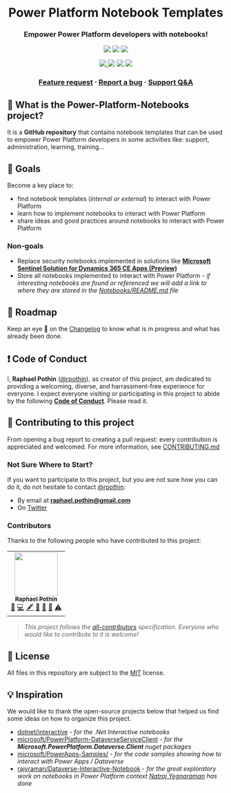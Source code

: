 <p align="center">
    <h1 align="center">
        Power Platform Notebook Templates
    </h1>
    <h3 align="center">
        Empower Power Platform developers with notebooks!
    </h3>
</p>

<p align="center">
    <a href="https://github.com/rpothin/Power-Platform-Notebooks/blob/main/LICENSE" alt="Repository License">
        <img src="https://img.shields.io/github/license/rpothin/Power-Platform-Notebooks?color=yellow&label=License" /></a>
    <a href="https://github.com/rpothin/Power-Platform-Notebooks/issues" alt="Open Issues">
        <img src="https://img.shields.io/github/issues-raw/rpothin/Power-Platform-Notebooks?label=Open%20Issues" /></a>
    <a href="https://github.com/rpothin/Power-Platform-Notebooks/pulls" alt="Open Pull Requests">
        <img src="https://img.shields.io/github/issues-pr-raw/rpothin/Power-Platform-Notebooks?label=Open%20Pull%20Requests" /></a>
</p>

<p align="center">
    <a href="#contributors" alt="Contributors">
<!-- ALL-CONTRIBUTORS-BADGE:START - Do not remove or modify this section -->
        <img src="https://img.shields.io/badge/all_contributors-1-orange.svg?style=flat-square" />
<!-- ALL-CONTRIBUTORS-BADGE:END -->
    </a>
    <a href="#watchers" alt="Watchers">
        <img src="https://img.shields.io/github/watchers/rpothin/Power-Platform-Notebooks?style=social" /></a>
    <a href="#forks" alt="Forks">
        <img src="https://img.shields.io/github/forks/rpothin/Power-Platform-Notebooks?style=social" /></a>
    <a href="#stars" alt="Stars">
        <img src="https://img.shields.io/github/stars/rpothin/Power-Platform-Notebooks?style=social" /></a>
</p>

<h3 align="center">
  <a href="https://github.com/rpothin/Power-Platform-Notebooks/discussions?discussions_q=category%3AIdeas">Feature request</a>
  <span> · </span>
  <a href="https://github.com/rpothin/Power-Platform-Notebooks/issues/new?assignees=rpothin&labels=bug%2Ctriage&template=BUG.yml&title=%5BBug%5D+%3CTitle%3E">Report a bug</a>
  <span> · </span>
  <a href="https://github.com/rpothin/Power-Platform-Notebooks/discussions/categories/q-a">Support Q&A</a>
</h3>

## 📢 What is the Power-Platform-Notebooks project?

It is a **GitHub repository** that contains notebook templates that can be used to empower Power Platform developers in some activities like: support, administration, learning, training...

## 🚀 Goals

Become a key place to:

- find notebook templates (*internal or external*) to interact with Power Platform
- learn how to implement notebooks to interact with Power Platform
- share ideas and good practices around notebooks to interact with Power Platform

### Non-goals

- Replace security notebooks implemented in solutions like [**Microsoft Sentinel Solution for Dynamics 365 CE Apps (Preview)**](https://azuremarketplace.microsoft.com/en-us/marketplace/apps/sentinel4dynamics365.sentinel4dynamics365?tab=overview)
- Store all notebooks implemented to interact with Power Platform - *if interesting notebooks are found or referenced we will add a link to where they are stored in the [Notebooks/README.md](Notebooks/README.md) file*

<!-- ## 📖 Documentation

> To do-->

## 📅 Roadmap

Keep an eye 👀 on the [Changelog](CHANGELOG.md) to know what is in progress and what has already been done.

## ❗ Code of Conduct

I, **Raphael Pothin** ([@rpothin](https://github.com/rpothin)), as creator of this project, am dedicated to providing a welcoming, diverse, and harrassment-free experience for everyone.
I expect everyone visiting or participating in this project to abide by the following [**Code of Conduct**](CODE_OF_CONDUCT.md).
Please read it.

## 👐 Contributing to this project

From opening a bug report to creating a pull request: every contribution is appreciated and welcomed.
For more information, see [CONTRIBUTING.md](CONTRIBUTING.md)

### Not Sure Where to Start?

If you want to participate to this project, but you are not sure how you can do it, do not hesitate to contact [@rpothin](https://github.com/rpothin):

- By email at **raphael.pothin@gmail.com**
- On [Twitter](https://twitter.com/RaphaelPothin)

### Contributors

Thanks to the following people who have contributed to this project:
<!-- ALL-CONTRIBUTORS-LIST:START - Do not remove or modify this section -->
<!-- prettier-ignore-start -->
<!-- markdownlint-disable -->
<table>
  <tr>
    <td align="center"><a href="https://www.polywork.com/rpothin"><img src="https://avatars.githubusercontent.com/u/23240245?v=4?s=100" width="100px;" alt=""/><br /><sub><b>Raphael Pothin</b></sub></a><br /><a href="#ideas-rpothin" title="Ideas, Planning, & Feedback">🤔</a> <a href="https://github.com/rpothin/Power-Platform-Notebooks/commits?author=rpothin" title="Code">💻</a> <a href="#content-rpothin" title="Content">🖋</a> <a href="https://github.com/rpothin/Power-Platform-Notebooks/commits?author=rpothin" title="Documentation">📖</a> <a href="#maintenance-rpothin" title="Maintenance">🚧</a> <a href="#projectManagement-rpothin" title="Project Management">📆</a> <a href="https://github.com/rpothin/Power-Platform-Notebooks/commits?author=rpothin" title="Tests">⚠️</a></td>
  </tr>
</table>

<!-- markdownlint-restore -->
<!-- prettier-ignore-end -->

<!-- ALL-CONTRIBUTORS-LIST:END -->

> *This project follows the [all-contributors](https://allcontributors.org/docs/en/specification) specification. Everyone who would like to contribute to it is welcome!*

## 📝 License

All files in this repository are subject to the [MIT](LICENSE) license.

## 💡 Inspiration

We would like to thank the open-source projects below that helped us find some ideas on how to organize this project.

- [dotnet/interactive](https://github.com/dotnet/interactive) - *for the .Net Interactive notebooks*
- [microsoft/PowerPlatform-DataverseServiceClient](https://github.com/microsoft/PowerPlatform-DataverseServiceClient) - *for the **Microsoft.PowerPlatform.Dataverse.Client** nuget packages*
- [microsoft/PowerApps-Samples/](https://github.com/microsoft/PowerApps-Samples/) - *for the code samples showing how to interact with Power Apps / Dataverse*
- [rajyraman/Dataverse-Interactive-Notebook](https://github.com/rajyraman/Dataverse-Interactive-Notebook) - *for the great exploratory work on notebooks in Power Platform context [Natraj Yegnaraman](https://twitter.com/RajYRaman) has done*
